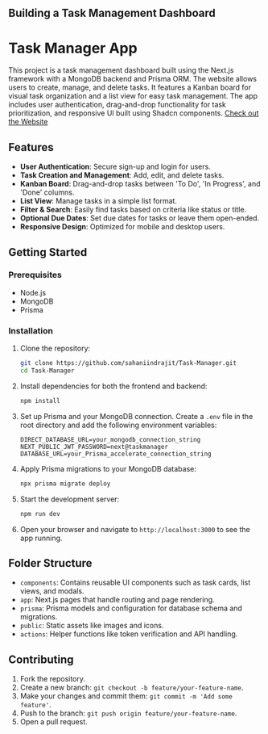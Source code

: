 
## Building a Task Management Dashboard

# Task Manager App

This project is a task management dashboard built using the Next.js framework with a MongoDB backend and Prisma ORM. The website allows users to create, manage, and delete tasks. It features a Kanban board for visual task organization and a list view for easy task management. The app includes user authentication, drag-and-drop functionality for task prioritization, and responsive UI built using Shadcn components. [Check out the Website](your-deployed-site-url)

## Features

- **User Authentication**: Secure sign-up and login for users.
- **Task Creation and Management**: Add, edit, and delete tasks.
- **Kanban Board**: Drag-and-drop tasks between 'To Do', 'In Progress', and 'Done' columns.
- **List View**: Manage tasks in a simple list format.
- **Filter & Search**: Easily find tasks based on criteria like status or title.
- **Optional Due Dates**: Set due dates for tasks or leave them open-ended.
- **Responsive Design**: Optimized for mobile and desktop users.

## Getting Started

### Prerequisites

- Node.js
- MongoDB
- Prisma

### Installation

1. Clone the repository:
    ```bash
    git clone https://github.com/sahaniindrajit/Task-Manager.git
    cd Task-Manager
    ```

2. Install dependencies for both the frontend and backend:
    ```bash
    npm install
    ```

3. Set up Prisma and your MongoDB connection. Create a `.env` file in the root directory and add the following environment variables:
    ```
    DIRECT_DATABASE_URL=your_mongodb_connection_string
    NEXT_PUBLIC_JWT_PASSWORD=next@taskmanager
    DATABASE_URL=your_Prisma_accelerate_connection_string
    ```

4. Apply Prisma migrations to your MongoDB database:
    ```bash
    npx prisma migrate deploy
    ```

5. Start the development server:
    ```bash
    npm run dev
    ```

6. Open your browser and navigate to `http://localhost:3000` to see the app running.

## Folder Structure

- `components`: Contains reusable UI components such as task cards, list views, and modals.
- `app`: Next.js pages that handle routing and page rendering.
- `prisma`: Prisma models and configuration for database schema and migrations.
- `public`: Static assets like images and icons.
- `actions`: Helper functions like token verification and API handling.

## Contributing

1. Fork the repository.
2. Create a new branch: `git checkout -b feature/your-feature-name`.
3. Make your changes and commit them: `git commit -m 'Add some feature'`.
4. Push to the branch: `git push origin feature/your-feature-name`.
5. Open a pull request.